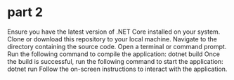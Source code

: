 # part 2
Ensure you have the latest version of .NET Core installed on your system.
Clone or download this repository to your local machine.
Navigate to the directory containing the source code.
Open a terminal or command prompt.
Run the following command to compile the application:
dotnet build
Once the build is successful, run the following command to start the application:
dotnet run
Follow the on-screen instructions to interact with the application.


